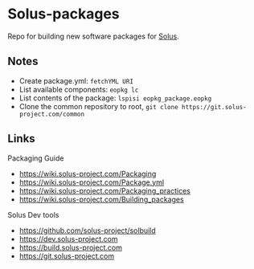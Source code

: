 # Solus-packages
Repo for building new software packages for [Solus](https://solus-project.com).

## Notes
- Create package.yml: `fetchYML URI`
- List available components: `eopkg lc`
- List contents of the package: `lspisi eopkg_package.eopkg`
- Clone the common repository to root, `git clone https://git.solus-project.com/common`

## Links
Packaging Guide
- https://wiki.solus-project.com/Packaging
- https://wiki.solus-project.com/Package.yml
- https://wiki.solus-project.com/Packaging_practices
- https://wiki.solus-project.com/Building_packages

Solus Dev tools
- https://github.com/solus-project/solbuild
- https://dev.solus-project.com
- https://build.solus-project.com
- https://git.solus-project.com
